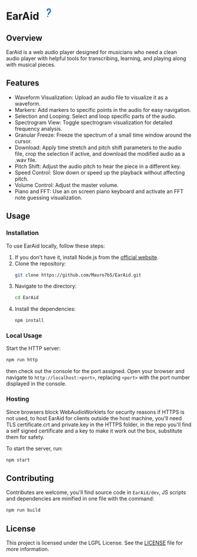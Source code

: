 # EarAid <img src="./public/icons/earlogo.svg" alt="EarAid Logo" width="40" height="40">

## Overview
EarAid is a web audio player designed for musicians who need a clean audio player with helpful tools for transcribing, learning, and playing along with musical pieces.

## Features
- Waveform Visualization: Upload an audio file to visualize it as a waveform.
- Markers: Add markers to specific points in the audio for easy navigation.
- Selection and Looping: Select and loop specific parts of the audio.
- Spectrogram View: Toggle spectrogram visualization for detailed frequency analysis.
- Granular Freeze: Freeze the spectrum of a small time window around the cursor.
- Download: Apply time stretch and pitch shift parameters to the audio file, crop the selection if active, and download the modified audio as a .wav file. 
- Pitch Shift: Adjust the audio pitch to hear the piece in a different key.
- Speed Control: Slow down or speed up the playback without affecting pitch.
- Volume Control: Adjust the master volume.
- Piano and FFT: Use an on screen piano keyboard and activate an FFT note guessing visualization. 

## Usage

### Installation
To use EarAid locally, follow these steps:

1. If you don't have it, install Node.js from the [official website](https://nodejs.org/).
2. Clone the repository:
    ```sh
    git clone https://github.com/Mauro7b5/EarAid.git
    ```
3. Navigate to the directory:
    ```sh
    cd EarAid
    ```
4. Install the dependencies:
    ```sh
    npm install
    ```

### Local Usage
Start the HTTP server:
```sh
npm run http
```
then check out the console for the port assigned.
Open your browser and navigate to `http://localhost:<port>`, replacing `<port>` with the port number displayed in the console.

### Hosting
Since browsers block WebAudioWorklets for security reasons if HTTPS is not used, to host EarAid for clients outside the host machine, you'll need TLS certificate.crt and private.key in the HTTPS folder, in the repo you'll find a self signed certificate and a key to make it work out the box, substitute them for safety. 

To start the server, run:
```sh
npm start
```

## Contributing
Contributes are welcome, you'll find source code in `EarAid/dev`, JS scripts and dependencies are minified in one file with the command:
```sh
npm run build
```

## License
This project is licensed under the LGPL License. See the [LICENSE](LICENSE) file for more information.
